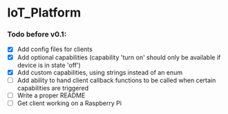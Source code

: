 # IoT_Platform
### Todo before v0.1:
- [X] Add config files for clients
- [X] Add optional capabilities (capability 'turn on' should only be available if device is in state 'off')
- [X] Add custom capabilities, using strings instead of an enum
- [ ] Add ability to hand client callback functions to be called when certain capabilities are triggered
- [ ] Write a proper README
- [ ] Get client working on a Raspberry Pi
